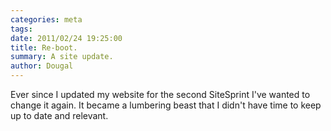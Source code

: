 ```yaml
---
categories: meta
tags:
date: 2011/02/24 19:25:00
title: Re-boot.
summary: A site update.
author: Dougal
---
```


Ever since I updated my website for the second SiteSprint I've wanted to 
change it again. It became a lumbering beast that I didn't have time to keep
up to date and relevant.

